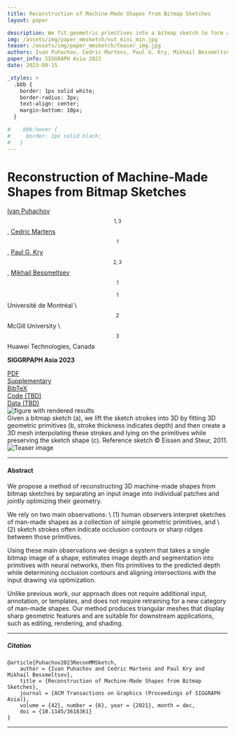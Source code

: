 ```yaml
---
title: Reconstruction of Machine-Made Shapes from Bitmap Sketches
layout: paper

description: We fit geometric primitives into a bitmap sketch to form a 3D shape with sharp ridges and occlusion contours aligned with the drawing.
img: /assets/img/paper_mmsketch/nut_mini_min.jpg
teaser: /assets/img/paper_mmsketch/teaser_img.jpg
authors: Ivan Puhachov, Cedric Martens, Paul G. Kry, Mikhail Bessmeltsev
paper_info: SIGGRAPH Asia 2023
date: 2023-09-15

_styles: >
  .bbb {
    border: 1px solid white;
    border-radius: 3px;
    text-align: center;
    margin-bottom: 10px;
  }

#   .bbb:hover {
#     border: 1px solid black;
#   }
---
```

# Reconstruction of Machine-Made Shapes from Bitmap Sketches

[Ivan Puhachov](/)$$^{1,3}$$, [Cedric Martens](https://github.com/MartensCedric)$$^1$$, [Paul G. Kry](https://www.cs.mcgill.ca/~kry/)$$^{2,3}$$, [Mikhail Bessmeltsev](http://www-labs.iro.umontreal.ca/~bmpix/)$$^1$$

$$^1$$ Université de Montréal \\
$$^2$$ McGill University \\
$$^3$$ Huawei Technologies, Canada

**SIGGRPAPH Asia 2023**

<div class="row justify-content-center">
    <div class="col-sm mt-3 mt-md-0 mx-auto">
        <div class="bbb no-shadow">
            <i class="far fa-file-pdf"></i>
            <a href="http://www-labs.iro.umontreal.ca/~bmpix/pdf/cad_reconstruction.pdf"> PDF</a>
        </div>
    </div>
    <div class="col-sm mt-3 mt-md-0">
        <div class="bbb">
            <i class="far fa-file-pdf"></i>
            <a href="http://www-labs.iro.umontreal.ca/~bmpix/pdf/cad_reconstruction_suppl.zip">Supplementary</a>
        </div>
    </div>
    <div class="col-sm mt-3 mt-md-0">
        <div class="bbb">
            <i class="fas fa-quote-left"></i>
            <a href="#citation">BibTeX</a>
        </div>
    </div>
    <div class="col-sm mt-3 mt-md-0">
        <div class="bbb">
            <i class="fab fa-github"></i>
            <a href=""> Code (TBD) </a>
        </div>
    </div>
    <div class="col-sm mt-3 mt-md-0">
        <div class="bbb">
            <i class="fas fa-database"></i>
            <a href=""> Data (TBD) </a>
        </div>
    </div>
</div>
<div class="row">
    <img class="img-fluid rounded z-depth-1 tiny-shadow" src="{{ '/assets/img/paper_mmsketch/results_colors.png' | relative_url }}" alt="figure with rendered results" title="Fig 20: gallery of additional results" data-zoomable/>
</div>
<div class="caption">
    Given a bitmap sketch (a), we lift the sketch strokes into 3D by fitting 3D geometric primitives (b, stroke thickness indicates depth) and then create a 3D mesh interpolating these strokes and lying on the primitives while preserving the sketch shape (c). Reference sketch ©️ Eissen and Steur, 2011. 
</div>
<div class="row">
    <img class="img-fluid rounded z-depth-1 no-shadow " src="{{ '/assets/img/paper_mmsketch/teaser_img.jpg' | relative_url }}" alt="Teaser image" title="Teaser image" data-zoomable/>
</div>

***

#### Abstract
We propose a method of reconstructing 3D machine-made shapes from bitmap sketches by separating an input image into individual patches and jointly optimizing their geometry.

We rely on two main observations: \\
(1) human observers interpret sketches of man-made shapes as a collection of simple geometric primitives, and \\
(2) sketch strokes often indicate occlusion contours or sharp ridges between those primitives.

Using these main observations we design a system that takes a single bitmap image of a shape, estimates image depth and segmentation into primitives with neural networks, then fits primitives to the predicted depth while determining occlusion contours and aligning intersections with the input drawing via optimization.

Unlike previous work, our approach does not require additional input, annotation, or templates, and does not require retraining for a new category of man-made shapes. 
Our method produces triangular meshes that display sharp geometric features and are suitable for downstream applications, such as editing, rendering, and shading. 

<!-- <div class="row">
    <div class="col-sm mt-3 mt-md-0">
        <iframe src="https://drive.google.com/file/d/1hrXmsBAb8A1s87whfefnJYw2rOszeyu7/preview" width="640" height="360" allow="autoplay"></iframe>
    </div>
</div> -->

***

##### Citation
```
@article{Puhachov2023ReconMMSketch,
    author = {Ivan Puhachov and Cedric Martens and Paul Kry and Mikhail Bessmeltsev},
    title = {Reconstruction of Machine-Made Shapes from Bitmap Sketches},
    journal = {ACM Transactions on Graphics (Proceedings of SIGGRAPH Asia)},
    volume = {42}, number = {6}, year = {2021}, month = dec,
    doi = {10.1145/3618361}
}
```

<!-- ***
#### Results
 * Original images: TBD
 * SVG: TBD
 * Supplementary material (comparisons): TBD

***
#### Code
 * TBD
 * MATLAB flow: TBD
 * Detector training: TBD

***
#### Datasets
To generate semi-synthetic dataset we used ["Quick, draw!"](https://github.com/googlecreativelab/quickdraw-dataset) and ["Creative Sketch Generation"](https://github.com/facebookresearch/DoodlerGAN) datasets. We thank the authors for collecting and releasing their data in vector format.

SVG files were rasterized using Adobe Illustrator with default artistic brushes.

* Semi-synthetic dataset: TBD
* Semi-synthetic fine-tuning dataset: TBD
* Small dataset of real drawings: TBD -->

***

<!-- <div class="row">
    <img class="img-fluid rounded z-depth-1 no-shadow " src="{{ '/assets/img/paper_vector/comparison_crops.png' | relative_url }}" alt="Comparison_crop" title="Comparison_crop" data-zoomable/>
</div>
<div class="caption">
    Traditional approaches [Noris et al. 2013] suffer from geometrical and topological artifacts around keypoints: junctions, sharp corners, and endpoints. Frame field--based approaches [Bessmeltsev and Solomon 2019; Stanko et al. 2020] resolve directional ambiguities around keypoints, but not their positions, leading to incorrect topology. Our approach addresses all of these challenges (right).
</div>

<div class="row">
    <img class="img-fluid rounded z-depth-1 no-shadow " src="{{ '/assets/img/paper_vector/topology_stages.png' | relative_url }}" alt="Topology stages" title="Topology stages" data-zoomable/>
</div>
<div class="caption">
    Having computed the keypoints (a), we extract the topology in a few steps. First, we map each keypoint to one or two <i>key vertices</i> (red circles) (b) and move them to the keypoint locations. We then find Steiner trees, one for each connected component of the graph, connecting those vertices (c). Note that in this example the graph has two connected components, disconnected at the T-junction ((c), red and blue). We then further extend the Steiner trees forming subgraphs covering the whole drawing (d). Finally, we convert these subgraphs into a set of paths between the key vertices, while keeping the coverage (e).
</div>

<div class="row">
    <img class="img-fluid rounded z-depth-1 no-shadow " src="{{ '/assets/img/paper_vector/comparison2.png' | relative_url }}" alt="Comparison" title="Comparison"/>
</div>
<div class="caption">
    Compared to the previous approaches based on frame fields, our method more robustly captures sharp corners and junctions. Input images `rabbit`, `donkey`, `dog` are from www.easy-drawings-and-sketches.com Ivan Huska.
</div>

<div class="row">
    <img class="img-fluid rounded z-depth-1 no-shadow " src="{{ '/assets/img/paper_vector/additional.png' | relative_url }}" alt="Additional results" title="Additional results"/>
</div>
<div class="caption">
    A gallery of additional results. Input images from www.easy-drawings-and-sketches.com Ivan Huska.
</div>

<div class="row">
    <img class="img-fluid rounded z-depth-1 no-shadow " src="{{ '/assets/img/paper_vector/ablation.png' | relative_url }}" alt="Ablation study" title="Ablation study" data-zoomable/>
</div>
<div class="caption">
    Ablation study: (a) disabling keypoint extraction (Sec. 3), using only the graph and coverage to infer endpoints and junctions; (b) disabling 'extracting final paths' optimization (Sec. 4.2); (c) disabling valence constraints (Sec. 4.2); (d) disabling Polyvector Flow (Sec. 5) leads to both incorrect topology and geometry; (e) Our result.
</div> -->
